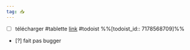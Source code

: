 ```yaml
---
tag: 📥
---
```

- [ ] télécharger #tablette [link](https://todoist.com/showTask?id=7178568709) #todoist %%[todoist_id:: 7178568709]%%
- [?] fait pas bugger
